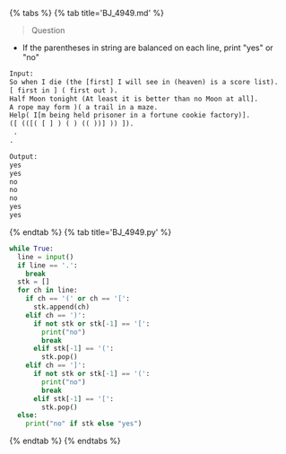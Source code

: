 {% tabs %}
{% tab title='BJ_4949.md' %}

> Question

* If the parentheses in string are balanced on each line, print "yes" or "no"

```txt
Input:
So when I die (the [first] I will see in (heaven) is a score list).
[ first in ] ( first out ).
Half Moon tonight (At least it is better than no Moon at all].
A rope may form )( a trail in a maze.
Help( I[m being held prisoner in a fortune cookie factory)].
([ (([( [ ] ) ( ) (( ))] )) ]).
 .
.

Output:
yes
yes
no
no
no
yes
yes
```

{% endtab %}
{% tab title='BJ_4949.py' %}

```py
while True:
  line = input()
  if line == '.':
    break
  stk = []
  for ch in line:
    if ch == '(' or ch == '[':
      stk.append(ch)
    elif ch == ')':
      if not stk or stk[-1] == '[':
        print("no")
        break
      elif stk[-1] == '(':
        stk.pop()
    elif ch == ']':
      if not stk or stk[-1] == '(':
        print("no")
        break
      elif stk[-1] == '[':
        stk.pop()
  else:
    print("no" if stk else "yes")
```

{% endtab %}
{% endtabs %}
